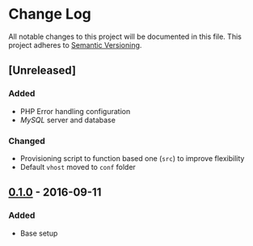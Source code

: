 # Change Log
All notable changes to this project will be documented in this file.
This project adheres to [Semantic Versioning](http://semver.org/).

## [Unreleased]
### Added
- PHP Error handling configuration
- *MySQL* server and database

### Changed
- Provisioning script to function based one (`src`) to improve flexibility
- Default `vhost` moved to `conf` folder

## [0.1.0] - 2016-09-11
### Added
- Base setup

[0.1.0]: https://github.com/wpraktyce/server/releases/tag/1.0.0

